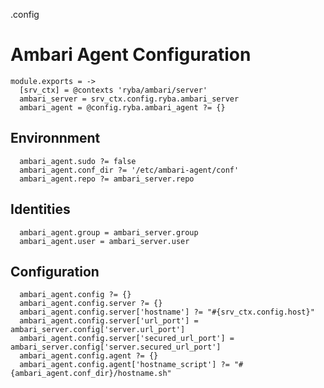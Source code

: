 .config
# Ambari Agent Configuration

    module.exports = ->
      [srv_ctx] = @contexts 'ryba/ambari/server'
      ambari_server = srv_ctx.config.ryba.ambari_server
      ambari_agent = @config.ryba.ambari_agent ?= {}

## Environnment

      ambari_agent.sudo ?= false
      ambari_agent.conf_dir ?= '/etc/ambari-agent/conf'
      ambari_agent.repo ?= ambari_server.repo

## Identities

      ambari_agent.group = ambari_server.group
      ambari_agent.user = ambari_server.user

## Configuration

      ambari_agent.config ?= {}
      ambari_agent.config.server ?= {}
      ambari_agent.config.server['hostname'] ?= "#{srv_ctx.config.host}"
      ambari_agent.config.server['url_port'] = ambari_server.config['server.url_port']
      ambari_agent.config.server['secured_url_port'] = ambari_server.config['server.secured_url_port']
      ambari_agent.config.agent ?= {}
      ambari_agent.config.agent['hostname_script'] ?= "#{ambari_agent.conf_dir}/hostname.sh"
